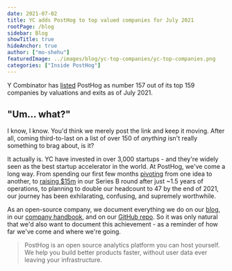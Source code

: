 ```yaml
---
date: 2021-07-02
title: YC adds PostHog to top valued companies for July 2021
rootPage: /blog
sidebar: Blog
showTitle: true
hideAnchor: true
author: ["mo-shehu"]
featuredImage: ../images/blog/yc-top-companies/yc-top-companies.png
categories: ["Inside PostHog"]
---
```


Y Combinator has [listed](https://www.ycombinator.com/topcompanies) PostHog as number 157 out of its top 159 companies by valuations and exits as of July 2021.

## "Um… what?"

I know, I know. You'd think we merely post the link and keep it moving. After all, coming third-to-last on a list of over 150 of _anything_ isn't really something to brag about, is it?

It actually is. YC have invested in over 3,000 startups - and they're widely seen as the best startup accelerator in the world. At PostHog, we've come a long way. From spending our first few months [pivoting](https://posthog.com/blog/story-about-pivots) from one idea to another, to [raising $15m](https://posthog.com/blog/why-we-raised-a-15m-series-b-ahead-of-schedule) in our Series B round after just ~1.5 years of operations, to planning to double our headcount to 47 by the end of 2021, our journey has been exhilarating, confusing, and supremely worthwhile. 

As an open-source company, we document everything we do on our [blog](https://posthog.com/blog), in our [company handbook](https://posthog.com/handbook/company/story), and on our [GitHub repo](https://github.com/posthog/posthog). So it was only natural that we'd also want to document this achievement - as a reminder of how far we've come and where we're going.

> PostHog is an open source analytics platform you can host yourself. We help you build better products faster, without user data ever leaving your infrastructure.

<ArrayCTA />

